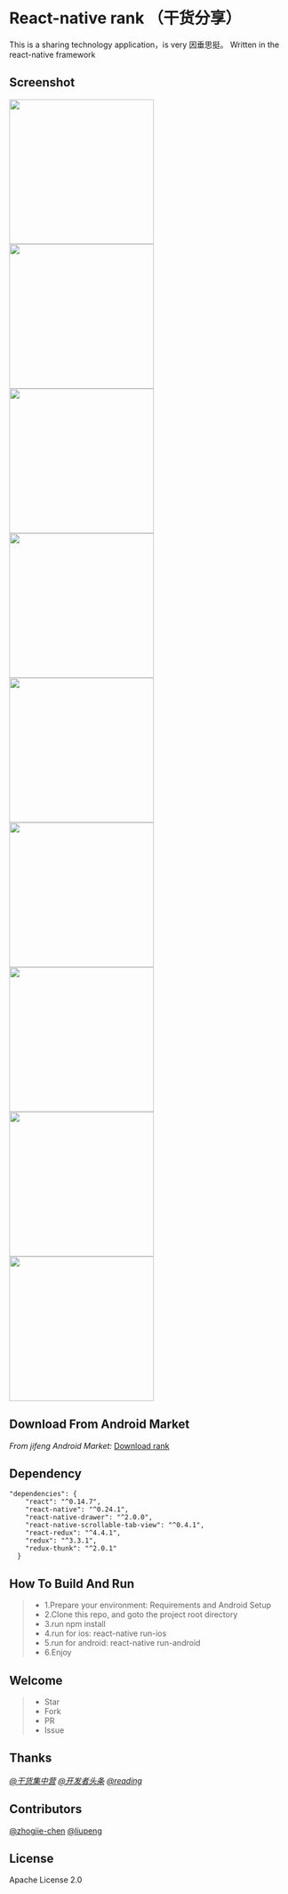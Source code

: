 # React-native rank （干货分享）
This is a sharing technology application，is very 因垂思挺。
Written in the react-native framework
## Screenshot
<img src="https://github.com/zhongjie-chen/rn_rank/blob/master/screen/index_android.png" width = "260" align=center />
<img src="https://github.com/zhongjie-chen/rn_rank/blob/master/screen/index_ios_refresh.png" width = "260" align=center />
<img src="https://github.com/zhongjie-chen/rn_rank/blob/master/screen/index_other_more.png" width = "260" align=center />
<img src="https://github.com/zhongjie-chen/rn_rank/blob/master/screen/article.png" width = "260" align=center />
<img src="https://github.com/zhongjie-chen/rn_rank/blob/master/screen/menu.png" width = "260" align=center />
<img src="https://github.com/zhongjie-chen/rn_rank/blob/master/screen/beauty_1.png" width = "260" align=center />
<img src="https://github.com/zhongjie-chen/rn_rank/blob/master/screen/beauty_2.png" width = "260" align=center />
<img src="https://github.com/zhongjie-chen/rn_rank/blob/master/screen/beauty_3.png" width = "260" align=center />
<img src="https://github.com/zhongjie-chen/rn_rank/blob/master/screen/about.png" width = "260" align=center />

## Download From Android Market
*From jifeng Android Market:* [Download rank](http://apk.gfan.com/Product/App1099977.html)

## Dependency
```
"dependencies": {
    "react": "^0.14.7",
    "react-native": "^0.24.1",
    "react-native-drawer": "^2.0.0",
    "react-native-scrollable-tab-view": "^0.4.1",
    "react-redux": "^4.4.1",
    "redux": "^3.3.1",
    "redux-thunk": "^2.0.1"
  }
```
## How To Build And Run
>* 1.Prepare your environment: Requirements and Android Setup
>* 2.Clone this repo, and goto the project root directory
>* 3.run npm install
>* 4.run for ios: react-native run-ios
>* 5.run for android: react-native run-android
>* 6.Enjoy


## Welcome
>* Star
>* Fork
>* PR
>* Issue

## Thanks
*[@干货集中营](http://gank.io/)*
*[@开发者头条](http://toutiao.io/)*
*[@reading](https://github.com/attentiveness/reading)*

## Contributors
[@zhogjie-chen](https://github.com/zhongjie-chen)
[@liupeng](https://github.com/liupeng826)

## License
Apache License 2.0
